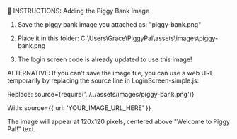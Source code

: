 📝 INSTRUCTIONS: Adding the Piggy Bank Image

1. Save the piggy bank image you attached as: "piggy-bank.png"

2. Place it in this folder: 
   C:\Users\Grace\PiggyPal\assets\images\piggy-bank.png

3. The login screen code is already updated to use this image!

ALTERNATIVE: If you can't save the image file, you can use a web URL temporarily by replacing the source line in LoginScreen-simple.js:

Replace:
  source={require('../../assets/images/piggy-bank.png')}

With:
  source={{ uri: 'YOUR_IMAGE_URL_HERE' }}

The image will appear at 120x120 pixels, centered above "Welcome to Piggy Pal!" text.